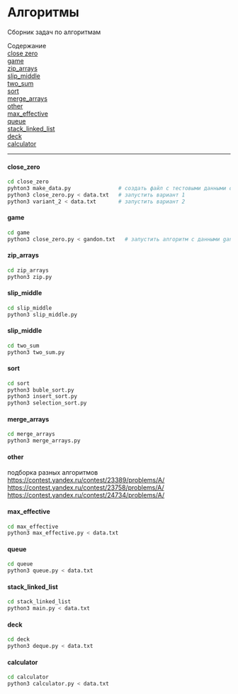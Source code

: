 # Алгоритмы

Сборник задач по алгоритмам

Содержание  
[close zero](#close_zero)  
[game](#game)  
[zip_arrays](#zip_arrays)  
[slip_middle](#slip_middle)  
[two_sum](#two_sum)  
[sort](#sort)  
[merge_arrays](#merge_arrays)  
[other](#other)  
[max_effective](#max_effective)  
[queue](#queue)  
[stack_linked_list](#stack_linked_list)  
[deck](#deck)  
[calculator](#calculator)  

<hr/>

#### close_zero

```bash
cd close_zero
pyhton3 make_data.py               # создать файл с тестовыми данными data.txt
python3 close_zero.py < data.txt   # запустить вариант 1
python3 variant_2 < data.txt       # запустить вариант 2
```

#### game

```bash
cd game
python3 close_zero.py < gandon.txt   # запустить алгоритм с данными gandon.txt
```

#### zip_arrays

```bash
cd zip_arrays
python3 zip.py
```

#### slip_middle

```bash
cd slip_middle
python3 slip_middle.py
```

#### slip_middle

```bash
cd two_sum
python3 two_sum.py
```

#### sort

```bash
cd sort
python3 buble_sort.py
python3 insert_sort.py
python3 selection_sort.py
```

#### merge_arrays

```bash
cd merge_arrays
python3 merge_arrays.py
```

#### other

подборка разных алгоритмов  
https://contest.yandex.ru/contest/23389/problems/A/  
https://contest.yandex.ru/contest/23758/problems/A/  
https://contest.yandex.ru/contest/24734/problems/A/  

#### max_effective

```bash
cd max_effective
python3 max_effective.py < data.txt
```

#### queue

```bash
cd queue
python3 queue.py < data.txt
```

#### stack_linked_list

```bash
cd stack_linked_list
python3 main.py < data.txt
```

#### deck

```bash
cd deck
python3 deque.py < data.txt
```

#### calculator

```bash
cd calculator
python3 calculator.py < data.txt
```